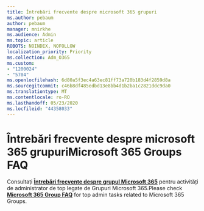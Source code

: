 ```yaml
---
title: Întrebări frecvente despre microsoft 365 grupuri
ms.author: pebaum
author: pebaum
manager: mnirkhe
ms.audience: Admin
ms.topic: article
ROBOTS: NOINDEX, NOFOLLOW
localization_priority: Priority
ms.collection: Adm_O365
ms.custom:
- "1200024"
- "5704"
ms.openlocfilehash: 6d80a5f3ec4a63ec81ff73a720b183d4f2859d8a
ms.sourcegitcommit: c46b8df485edbd13e8bb4d1b2ba1c2821ddc9da0
ms.translationtype: MT
ms.contentlocale: ro-RO
ms.lasthandoff: 05/23/2020
ms.locfileid: "44358033"
---
```

# <a name="microsoft-365-groups-faq"></a><span data-ttu-id="d53dc-102">Întrebări frecvente despre microsoft 365 grupuri</span><span class="sxs-lookup"><span data-stu-id="d53dc-102">Microsoft 365 Groups FAQ</span></span>

<span data-ttu-id="d53dc-103">Consultați **[Întrebări frecvente despre grupul Microsoft 365](https://aka.ms/M365GroupsFAQ)** pentru activități de administrator de top legate de Grupuri Microsoft 365.</span><span class="sxs-lookup"><span data-stu-id="d53dc-103">Please check **[Microsoft 365 Group FAQ](https://aka.ms/M365GroupsFAQ)** for top admin tasks related to Microsoft 365 Groups.</span></span>
